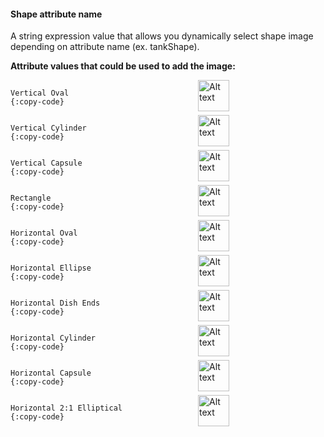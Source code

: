 #### Shape attribute name

A string expression value that allows you dynamically select shape image depending on attribute name (ex. tankShape).

**Attribute values that could be used to add the image:**

<img style="width: 50px; height: 50px; margin-bottom: -58px; margin-left: 300px;" src="assets/widget/liquid-level/shapes/vertical-oval.svg" alt="Alt text" />

```
Vertical Oval
{:copy-code}
```
<img style="width: 50px; height: 50px; margin-bottom: -58px; margin-left: 300px;" src="assets/widget/liquid-level/shapes/vertical-cylinder.svg" alt="Alt text" />

```
Vertical Cylinder
{:copy-code}
```
<img style="width: 50px; height: 50px; margin-bottom: -58px; margin-left: 300px;" src="assets/widget/liquid-level/shapes/vertical-capsule.svg" alt="Alt text" />

```
Vertical Capsule
{:copy-code}
```
<img style="width: 50px; height: 50px; margin-bottom: -58px; margin-left: 300px;" src="assets/widget/liquid-level/shapes/rectangle.svg" alt="Alt text" />

```
Rectangle
{:copy-code}
```
<img style="width: 50px; height: 50px; margin-bottom: -58px; margin-left: 300px;" src="assets/widget/liquid-level/shapes/horizontal-oval.svg" alt="Alt text" />

```
Horizontal Oval
{:copy-code}
```
<img style="width: 50px; height: 50px; margin-bottom: -58px; margin-left: 300px;" src="assets/widget/liquid-level/shapes/horizontal-ellipse.svg" alt="Alt text" />

```
Horizontal Ellipse
{:copy-code}
```
<img style="width: 50px; height: 50px; margin-bottom: -58px; margin-left: 300px;" src="assets/widget/liquid-level/shapes/horizontal-dish-ends.svg" alt="Alt text" />

```
Horizontal Dish Ends
{:copy-code}
```
<img style="width: 50px; height: 50px; margin-bottom: -58px; margin-left: 300px;" src="assets/widget/liquid-level/shapes/horizontal-cylinder.svg" alt="Alt text" />

```
Horizontal Cylinder
{:copy-code}
```
<img style="width: 50px; height: 50px; margin-bottom: -58px; margin-left: 300px;" src="assets/widget/liquid-level/shapes/horizontal-capsule.svg" alt="Alt text" />

```
Horizontal Capsule
{:copy-code}
```
<img style="width: 50px; height: 50px; margin-bottom: -58px; margin-left: 300px;" src="assets/widget/liquid-level/shapes/horizontal-2_1-elliptical.svg" alt="Alt text" />

```
Horizontal 2:1 Elliptical
{:copy-code}
```

<br>
<br>
